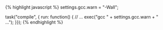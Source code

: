 {% highlight javascript %}
settings.gcc.warn = "-Wall";

task("compile", { run: function() {
  // ...
  exec("gcc " + settings.gcc.warn + " ...");
}});
{% endhighlight %}
